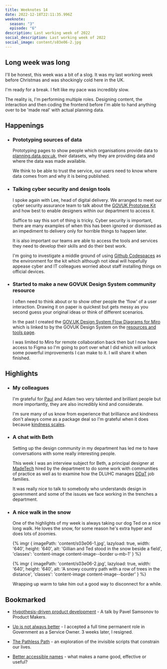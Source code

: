 ```yaml
---
title: Weeknotes 14
date: 2022-12-18T22:11:35.996Z
weeknote:
  season: "3"
  episode: "6"
description: Last working week of 2022
social_description: Last working week of 2022
social_image: content/s03e06-2.jpg
---
```


## Long week was long

I'll be honest, this week was a bit of a slog. It was my last working week before Christmas and was shockingly cold here in the UK.

I'm ready for a break. I felt like my pace was incredibly slow.

The reality is, I'm performing multiple roles. Designing content, the interaction and then coding the frontend before I'm able to hand anything over to be 'made real' with actual planning data.

## Happenings

- ### Prototyping sources of data

  Prototyping pages to show people which organisations provide data to [planning.data.gov.uk](https://planning.data.gov.uk), their datasets, why they are providing data and where the data was made available.

  We think to be able to trust the service, our users need to know where data comes from and why it is being published.

- ### Talking cyber security and design tools

  I spoke again with Lee, head of digital delivery. We arranged to meet our cyber security assurance team to talk about the [GOVUK Prototype Kit](https://prototype-kit.service.gov.uk/) and how best to enable designers within our department to access it.

  Suffice to say this sort of thing is tricky. Cyber security is important, there are many examples of when this has been ignored or dismissed as an impediment to delivery only for horrible things to happen later.

  It is also important our teams are able to access the tools and services they need to develop their skills and do their best work.

  I'm going to investigate a middle ground of using [Github Codespaces](https://github.com/features/codespaces) as the environment for the kit which although not ideal will hopefully appease cyber and IT colleagues worried about staff installing things on official devices.

- ### Started to make a new GOVUK Design System community resource

  I often need to think about or to show other people the 'flow' of a user interaction. Drawing it on paper is quickest but gets messy as you second guess your original ideas or think of different scenarios.

  In the past I created the [GOV.UK Design System Flow Diagrams for Miro](https://github.com/paulmsmith/govuk-designsystem-flow-diagram-miro) which is linked to by the GOVUK Design System on the [resources and tools page](https://design-system.service.gov.uk/community/resources-and-tools/).

  I was limited to Miro for remote collaboration back then but I now have access to Figma so I'm going to port over what I did which will unlock some powerful improvements I can make to it. I will share it when finished.

## Highlights

- ### My colleagues

  I'm grateful for [Paul](https://blog.whatfettle.com/about/) and Adam two very talented and brilliant people but more importantly, they are also incredibly kind and considerate.

  I'm sure many of us know from experience that brilliance and kindness don't always come as a package deal so I'm grateful when it does because [kindness scales](https://seths.blog/2017/12/kindness-scales/).

- ### A chat with Beth

  Setting up the design community in my department has led me to have conversations with some really interesting people.

  This week I was an interview subject for Beth, a principal designer at [MadeTech](https://madetech.com) hired by the department to do some work with communities of practice as well as to examine how the DLUHC manages [DDaT](https://www.gov.uk/government/collections/digital-data-and-technology-profession-capability-framework) job families.

  It was really nice to talk to somebody who understands design in government and some of the issues we face working in the trenches a department.

- ### A nice walk in the snow

  One of the highlights of my week is always taking our dog Ted on a nice long walk. He loves the snow, for some reason he's extra hyper and does lots of zoomies.

  {% imgr { imagePath: 'content/s03e06-1.jpg', lazyload: true, width: '640', height: '640', alt: 'Gillian and Ted stood in the snow beside a field', 'classes': 'content-image content-image--border u-mb-1' } %}

  {% imgr { imagePath: 'content/s03e06-2.jpg', lazyload: true, width: '640', height: '640', alt: 'A snowy country path with a row of trees in the distance', 'classes': 'content-image content-image--border' } %}

  Wrapping up warm to take him out a good way to disconnect for a while.

## Bookmarked

- [Hypothesis-driven product development](https://www.productmakers.com/events/hypothesis-driven-product-development-79?blaid=3905298) - A talk by Pavel Samsonov to Product Makers.

- [Up is not always better](https://www.jessbuildstech.com/up-is-not-always-better/) - I accepted a full time permanent role in Government as a Service Owner. 3 weeks later, I resigned.

- [The Pathless Path](https://think-boundless.com/the-pathless-path/) - an exploration of the invisible scripts that constrain our lives.

- [Better accessible names](https://hidde.blog/better-accessible-names/) - what makes a name good, effective or useful?
